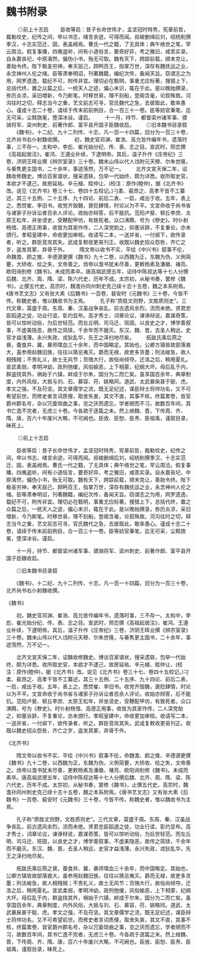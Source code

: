 # 魏书附录

 　　◎前上十志启 　　臣收等启：昔子长命世伟才，孟坚冠时特秀，宪章前哲，裁勒坟史，纪传之间，申以书志，绪言余迹，可得而闻。叔峻删缉后刘，绍统削撰季汉，十志实范迁、固，表盖阙焉。曹氏一代之籍，了无具体；典午络世之笔，罕云周洽。假复事播，四夷盗听，间有小道俗言，要奇好异，考之雅旧，咸乖实录。自永嘉丧圮，中原淆然，偏伪小书，殆无可取。魏有天下，跨踪前载，顺末克让，善始令终。陛下极圣穷神，奉天屈己，顾眄百王，指掌万世，深存有魏抚运之业，永念神州人伦之绪。臣等肃奉明诏，刊著魏籍，编纪次传，备闻天旨。窃谓志之为用，网罗遗逸，载纪不可，附传非宜。理切必在甄明，事重尤应标著，搜猎上下，总括代终，置之众篇之后，一统天人之迹，偏心末识，辄在于此。是以晚始撰录，弥历炎凉，采旧增新，今乃断笔。时移世易，理不刻船，登阁含毫，论叙殊致。河沟往时之切，释志当今之重，艺文前志可寻，官氏魏代之急，去彼取此，敢率愚心。谨成十志二十卷，请续于传末前前例目，合一百三十一卷。臣等妨官秉笔，迄无可采，尘黩旒冕，堕深冰谷。谨启。 　　十一月，持节、都督梁州诸军事、骠骑将军、梁州刺史、前著作郎、富平县开国子臣魏收启。 　　◎旧本魏书目录叙 　　《魏书》，十二纪、九十二列传、十志，凡一百一十四篇，旧分为一百三十卷，北齐尚书右仆射魏收撰。 　　初，魏史官邓渊、崔浩、高允皆作编年书，遗落时事，三不存一。太和中，李彪、崔光始分纪、传、表、志之目。宣武时，邢峦撰《高祖起居注》，崔鸿、王遵业补续，下逮明帝。其后，温子升作《庄帝纪》三卷，济阴王晖业撰《辨宗室录》三十卷。魏末山伟以代人诌附元天穆、尔朱世隆，与綦隽更主国书，二十余年，事迹荡然，万不记一。 　　北齐文宣天保二年，诏魏收修魏史。博访百家谱状，搜采遗轶，包举一代始终，颇为详悉。收所取史官，本欲才不逮己，故房延祐、辛元植、眭仲让、(校注：原作(睦仲)，据《北齐书》改。说见《北齐书》卷三十七、卷四十五校记。)刁柔、裴昂之、高孝干皆不工纂述，其三十五例、二十五序、九十四论、前后二表、一启，咸出于收。五年，表上之。悉焚崔、李旧书。收党齐毁魏，褒贬肆情，时论以为不平。文宣命收于尚书省与诸家子孙诉讼者百余人评论。收始亦辩答，后不能抗。范阳卢斐、顿丘李庶、太原王松年，并坐谤史，受鞭配甲坊，有致死者。众口沸腾，号为《秽史》。时仆射杨愔、高德正用事，收皆为其家作传，二人深党助之，抑塞诉辞，不复重论，亦未颁行。孝昭皇建中，命收更加审核。收请写二本，一送并省，一付邺下，欲传录者，听之。群臣竞攻其失。武成复敕收更易刊正。收既以魏史招众怨咎，齐亡之岁，盗发其冢，弃骨于外。 　　隋文帝以收书不实，平绘《中兴书》叙事不伦，命魏澹、颜之推、辛德源更撰《魏书》九十二卷，以西魏为正，东魏为伪，义例简要，大矫收、绘之失，文帝善之。炀帝以澹书犹未尽善，更敕杨素及潘徽、褚亮、欧阳询别修《魏书》。未成而素卒。唐高祖武德五年，诏侍中陈叔达等十七人分撰后魏、北齐、周、隋、梁、陈六代史，历年不成。太宗初，从秘书奏，罢修《魏书》，止撰五代史。高宗时，魏澹孙同州刺史克己续十志十五卷，魏之本系附焉。《唐书艺文志》又有张大素《后魏书》一百卷、裴安时《元魏书》三十卷，今皆不传。称魏史者，惟以魏收书为主焉。 　　孔子称“质胜文则野，文胜质则史”。三代文章，莫盛于周。东周、秦、汉虽战争丧乱，前古遗风余烈，流而未绝。贤君忠臣蹈道之徒，功业行谊，彰灼显布。高才秀士，词章论议，谏诤辩说，嘉谋奇策，皆可以惊听动俗，为后世轻范。而左丘明、司马迁、班固，以良史之才，博学善叙事，不虚美隐恶，故传之简牍，千余年而不磨灭。东汉、魏、晋，去圣人稍远，史官才益浅薄。永兴失政，戎狄乱华，先王之泽扫地尽矣。 　　拓跋氏乘后燕之衰，蚕食并、冀，暴师喋血三十余年，而中国略定。其始也，公卿方镇皆故部落酋大，虽参用赵魏旧族，往往以猜忌夷灭。爵而无禄，故吏多贪墨；刑法峻急，故人相残贼；不贵礼义，故士无风节；货赂大行，故俗尚倾夺。迁洛之后，稍用夏礼。宣武柔弱，孝明冲幼，政刑弛缓，风俗媮恶，上下相蒙，纪纲大坏。母后乱于内，群盗挠其外，祸始于六镇，衅成于尔朱，国分为二而亡矣。虽享国百余年，典章制度，内外风俗，大抵与刘、石、慕容、苻、姚略同。道武、太武暴戾甚于聪、虎。孝文之强，不及苻坚。其文章儒学之流，既无足纪述，谋臣辩士将帅功名，又不可希望前世。而修史者言词质俚，取舍失衷，其文不直，其事不核，终篇累卷，皆官爵州郡名号，杂以冗委琐曲之事，览之厌而遗忘，学者陋而不习，故数百年间，其书亡逸不完者，无虑三十卷。今各疏于逐篇之末。然上继魏、晋，下传周、齐、隋、唐，百六十年废兴大略，不可阙也。臣攽、臣恕、臣焘、臣祖禹，谨叙目录，昧死上。

 　　◎前上十志启

　　臣收等启：昔子长命世伟才，孟坚冠时特秀，宪章前哲，裁勒坟史，纪传之间，申以书志，绪言余迹，可得而闻。叔峻删缉后刘，绍统削撰季汉，十志实范迁、固，表盖阙焉。曹氏一代之籍，了无具体；典午络世之笔，罕云周洽。假复事播，四夷盗听，间有小道俗言，要奇好异，考之雅旧，咸乖实录。自永嘉丧圮，中原淆然，偏伪小书，殆无可取。魏有天下，跨踪前载，顺末克让，善始令终。陛下极圣穷神，奉天屈己，顾眄百王，指掌万世，深存有魏抚运之业，永念神州人伦之绪。臣等肃奉明诏，刊著魏籍，编纪次传，备闻天旨。窃谓志之为用，网罗遗逸，载纪不可，附传非宜。理切必在甄明，事重尤应标著，搜猎上下，总括代终，置之众篇之后，一统天人之迹，偏心末识，辄在于此。是以晚始撰录，弥历炎凉，采旧增新，今乃断笔。时移世易，理不刻船，登阁含毫，论叙殊致。河沟往时之切，释志当今之重，艺文前志可寻，官氏魏代之急，去彼取此，敢率愚心。谨成十志二十卷，请续于传末前前例目，合一百三十一卷。臣等妨官秉笔，迄无可采，尘黩旒冕，堕深冰谷。谨启。

　　十一月，持节、都督梁州诸军事、骠骑将军、梁州刺史、前著作郎、富平县开国子臣魏收启。

　　◎旧本魏书目录叙

　　《魏书》，十二纪、九十二列传、十志，凡一百一十四篇，旧分为一百三十卷，北齐尚书右仆射魏收撰。

《魏书》

　　初，魏史官邓渊、崔浩、高允皆作编年书，遗落时事，三不存一。太和中，李彪、崔光始分纪、传、表、志之目。宣武时，邢峦撰《高祖起居注》，崔鸿、王遵业补续，下逮明帝。其后，温子升作《庄帝纪》三卷，济阴王晖业撰《辨宗室录》三十卷。魏末山伟以代人诌附元天穆、尔朱世隆，与綦隽更主国书，二十余年，事迹荡然，万不记一。

　　北齐文宣天保二年，诏魏收修魏史。博访百家谱状，搜采遗轶，包举一代始终，颇为详悉。收所取史官，本欲才不逮己，故房延祐、辛元植、眭仲让、(校注：原作(睦仲)，据《北齐书》改。说见《北齐书》卷三十七、卷四十五校记。)刁柔、裴昂之、高孝干皆不工纂述，其三十五例、二十五序、九十四论、前后二表、一启，咸出于收。五年，表上之。悉焚崔、李旧书。收党齐毁魏，褒贬肆情，时论以为不平。文宣命收于尚书省与诸家子孙诉讼者百余人评论。收始亦辩答，后不能抗。范阳卢斐、顿丘李庶、太原王松年，并坐谤史，受鞭配甲坊，有致死者。众口沸腾，号为《秽史》。时仆射杨愔、高德正用事，收皆为其家作传，二人深党助之，抑塞诉辞，不复重论，亦未颁行。孝昭皇建中，命收更加审核。收请写二本，一送并省，一付邺下，欲传录者，听之。群臣竞攻其失。武成复敕收更易刊正。收既以魏史招众怨咎，齐亡之岁，盗发其冢，弃骨于外。

《北齐书》

　　隋文帝以收书不实，平绘《中兴书》叙事不伦，命魏澹、颜之推、辛德源更撰《魏书》九十二卷，以西魏为正，东魏为伪，义例简要，大矫收、绘之失，文帝善之。炀帝以澹书犹未尽善，更敕杨素及潘徽、褚亮、欧阳询别修《魏书》。未成而素卒。唐高祖武德五年，诏侍中陈叔达等十七人分撰后魏、北齐、周、隋、梁、陈六代史，历年不成。太宗初，从秘书奏，罢修《魏书》，止撰五代史。高宗时，魏澹孙同州刺史克己续十志十五卷，魏之本系附焉。《唐书艺文志》又有张大素《后魏书》一百卷、裴安时《元魏书》三十卷，今皆不传。称魏史者，惟以魏收书为主焉。

　　孔子称“质胜文则野，文胜质则史”。三代文章，莫盛于周。东周、秦、汉虽战争丧乱，前古遗风余烈，流而未绝。贤君忠臣蹈道之徒，功业行谊，彰灼显布。高才秀士，词章论议，谏诤辩说，嘉谋奇策，皆可以惊听动俗，为后世轻范。而左丘明、司马迁、班固，以良史之才，博学善叙事，不虚美隐恶，故传之简牍，千余年而不磨灭。东汉、魏、晋，去圣人稍远，史官才益浅薄。永兴失政，戎狄乱华，先王之泽扫地尽矣。

　　拓跋氏乘后燕之衰，蚕食并、冀，暴师喋血三十余年，而中国略定。其始也，公卿方镇皆故部落酋大，虽参用赵魏旧族，往往以猜忌夷灭。爵而无禄，故吏多贪墨；刑法峻急，故人相残贼；不贵礼义，故士无风节；货赂大行，故俗尚倾夺。迁洛之后，稍用夏礼。宣武柔弱，孝明冲幼，政刑弛缓，风俗媮恶，上下相蒙，纪纲大坏。母后乱于内，群盗挠其外，祸始于六镇，衅成于尔朱，国分为二而亡矣。虽享国百余年，典章制度，内外风俗，大抵与刘、石、慕容、苻、姚略同。道武、太武暴戾甚于聪、虎。孝文之强，不及苻坚。其文章儒学之流，既无足纪述，谋臣辩士将帅功名，又不可希望前世。而修史者言词质俚，取舍失衷，其文不直，其事不核，终篇累卷，皆官爵州郡名号，杂以冗委琐曲之事，览之厌而遗忘，学者陋而不习，故数百年间，其书亡逸不完者，无虑三十卷。今各疏于逐篇之末。然上继魏、晋，下传周、齐、隋、唐，百六十年废兴大略，不可阙也。臣攽、臣恕、臣焘、臣祖禹，谨叙目录，昧死上。